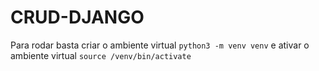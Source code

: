 # CRUD-DJANGO

Para rodar basta criar o ambiente virtual `python3 -m venv venv` e ativar o ambiente virtual `source /venv/bin/activate` 
